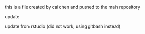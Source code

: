this is a file created by cai chen and pushed to the main repository

update

update from rstudio (did not work, using gitbash instead)
